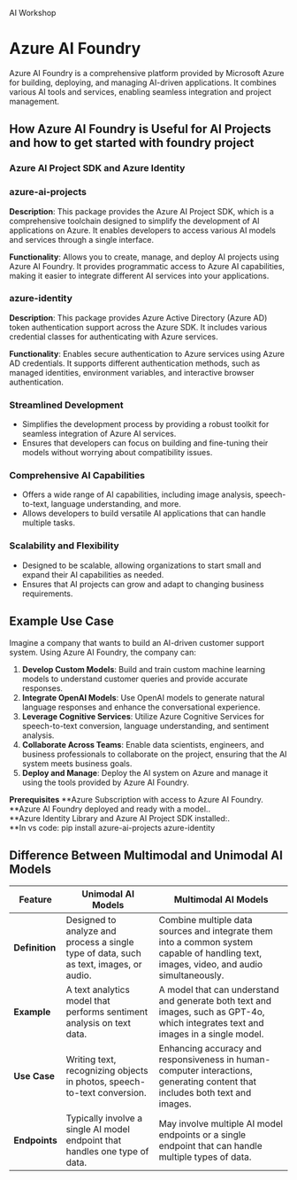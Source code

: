 AI Workshop
# Azure AI Foundry

Azure AI Foundry is a comprehensive platform provided by Microsoft Azure for building, deploying, and managing AI-driven applications. It combines various AI tools and services, enabling seamless integration and project management.

## How Azure AI Foundry is Useful for AI Projects and how to get started with foundry project
### Azure AI Project SDK and Azure Identity

### azure-ai-projects

**Description**: This package provides the Azure AI Project SDK, which is a comprehensive toolchain designed to simplify the development of AI applications on Azure. It enables developers to access various AI models and services through a single interface.

**Functionality**: Allows you to create, manage, and deploy AI projects using Azure AI Foundry. It provides programmatic access to Azure AI capabilities, making it easier to integrate different AI services into your applications.

### azure-identity

**Description**: This package provides Azure Active Directory (Azure AD) token authentication support across the Azure SDK. It includes various credential classes for authenticating with Azure services.

**Functionality**: Enables secure authentication to Azure services using Azure AD credentials. It supports different authentication methods, such as managed identities, environment variables, and interactive browser authentication.

### Streamlined Development
- Simplifies the development process by providing a robust toolkit for seamless integration of Azure AI services.
- Ensures that developers can focus on building and fine-tuning their models without worrying about compatibility issues.
### Comprehensive AI Capabilities
- Offers a wide range of AI capabilities, including image analysis, speech-to-text, language understanding, and more.
- Allows developers to build versatile AI applications that can handle multiple tasks.
### Scalability and Flexibility
- Designed to be scalable, allowing organizations to start small and expand their AI capabilities as needed.
- Ensures that AI projects can grow and adapt to changing business requirements.
## Example Use Case

Imagine a company that wants to build an AI-driven customer support system. Using Azure AI Foundry, the company can:

1. **Develop Custom Models**: Build and train custom machine learning models to understand customer queries and provide accurate responses.
2. **Integrate OpenAI Models**: Use OpenAI models to generate natural language responses and enhance the conversational experience.
3. **Leverage Cognitive Services**: Utilize Azure Cognitive Services for speech-to-text conversion, language understanding, and sentiment analysis.
4. **Collaborate Across Teams**: Enable data scientists, engineers, and business professionals to collaborate on the project, ensuring that the AI system meets business goals.
5. **Deploy and Manage**: Deploy the AI system on Azure and manage it using the tools provided by Azure AI Foundry.
   
**Prerequisites**
**Azure Subscription with access to Azure AI Foundry.<br>
**Azure AI Foundry deployed and ready with a model..<br>
**Azure Identity Library and Azure AI Project SDK installed:.<br>
**In vs code: pip install azure-ai-projects azure-identity
## Difference Between Multimodal and Unimodal AI Models
| Feature        | Unimodal AI Models                                                                 | Multimodal AI Models                                                                |
|----------------|------------------------------------------------------------------------------------|-------------------------------------------------------------------------------------|
| **Definition** | Designed to analyze and process a single type of data, such as text, images, or audio. | Combine multiple data sources and integrate them into a common system capable of handling text, images, video, and audio simultaneously. |
| **Example**    | A text analytics model that performs sentiment analysis on text data.             | A model that can understand and generate both text and images, such as GPT-4o, which integrates text and images in a single model. |
| **Use Case**   | Writing text, recognizing objects in photos, speech-to-text conversion.            | Enhancing accuracy and responsiveness in human-computer interactions, generating content that includes both text and images. |
| **Endpoints**   | Typically involve a single AI model endpoint that handles one type of data.        | May involve multiple AI model endpoints or a single endpoint that can handle multiple types of data. |




